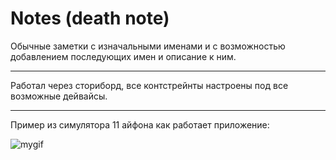 # Notes (death note)
Обычные заметки с изначальными именами и с возможностью добавлением последующих имен и описание к ним.
___

Работал через сториборд, все контстрейнты настроены под все возможные дейвайсы.
___

Пример из симулятора 11 айфона как работает приложение:

![mygif](https://s4.gifyu.com/images/Simulator-Screen-Recording---iPhone-11---2022-09-06-at-21.01.32.gif)
